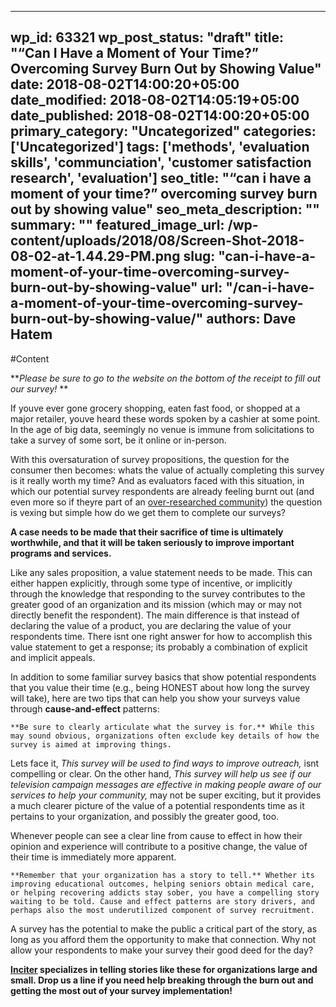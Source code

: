 
---
wp_id: 63321
wp_post_status: "draft" 
title: "“Can I Have a Moment of Your Time?” Overcoming Survey Burn Out by Showing Value"
date: 2018-08-02T14:00:20+05:00
date_modified: 2018-08-02T14:05:19+05:00
date_published: 2018-08-02T14:00:20+05:00
primary_category: "Uncategorized"
categories: ['Uncategorized'] 
tags: ['methods', 'evaluation skills', 'communciation', 'customer satisfaction research', 'evaluation']
seo_title: "“can i have a moment of your time?” overcoming survey burn out by showing value"
seo_meta_description: ""
summary: "" 
featured_image_url: /wp-content/uploads/2018/08/Screen-Shot-2018-08-02-at-1.44.29-PM.png
slug: "can-i-have-a-moment-of-your-time-overcoming-survey-burn-out-by-showing-value"
url: "/can-i-have-a-moment-of-your-time-overcoming-survey-burn-out-by-showing-value/"
authors: Dave Hatem
---

#Content

**_Please be sure to go to the website on the bottom of the receipt to fill out our survey!_ **

If youve ever gone grocery shopping, eaten fast food, or shopped at a major retailer, youve heard these words spoken by a cashier at some point. In the age of big data, seemingly no venue is immune from solicitations to take a survey of some sort, be it online or in-person. 

With this oversaturation of survey propositions, the question for the consumer then becomes: whats the value of actually completing this survey  is it really worth my time? And as evaluators faced with this situation, in which our potential survey respondents are already feeling burnt out (and even more so if theyre part of an [over-researched community](http://www.ethicsguidebook.ac.uk/Over-researched-groups-86)) the question is vexing but simple  how do we get them to complete our surveys? 

**A case needs to be made that their sacrifice of time is ultimately worthwhile, and that it will be taken seriously to improve important programs and services.**

Like any sales proposition, a value statement needs to be made. This can either happen explicitly, through some type of incentive, or implicitly through the knowledge that responding to the survey contributes to the greater good of an organization and its mission (which may or may not directly benefit the respondent). The main difference is that instead of declaring the value of a product, you are declaring the value of your respondents time. There isnt one right answer for how to accomplish this value statement to get a response; its probably a combination of explicit and implicit appeals. 

In addition to some familiar survey basics that show potential respondents that you value their time (e.g., being HONEST about how long the survey will take), here are two tips that can help you show your surveys value through **cause-and-effect** patterns:

	**Be sure to clearly articulate what the survey is for.** While this may sound obvious, organizations often exclude key details of how the survey is aimed at improving things. 

Lets face it, _This survey will be used to find ways to improve outreach,_ isnt compelling or clear.  On the other hand, _This survey will help us see if our television campaign messages are effective in making people aware of our services to help your community,_ may not be  super exciting, but it provides a much clearer picture of the value of a potential respondents time as it pertains to your organization, and possibly the greater good, too. 

Whenever people can see a clear line from cause to effect in how their opinion and experience will contribute to a positive change, the value of their time is immediately more apparent.  

	**Remember that your organization has a story to tell.** Whether its improving educational outcomes, helping seniors obtain medical care, or helping recovering addicts stay sober, you have a compelling story waiting to be told. Cause and effect patterns are story drivers, and perhaps also the most underutilized component of survey recruitment. 

A survey has the potential to make the public a critical part of the story, as long as you afford them the opportunity to make that connection. Why not allow your respondents to make your survey their good deed for the day?

**[Inciter](http://www.inciter.io) specializes in telling stories like these for organizations large and small. Drop us a line if you need help breaking through the burn out and getting the most out of your survey implementation!**

